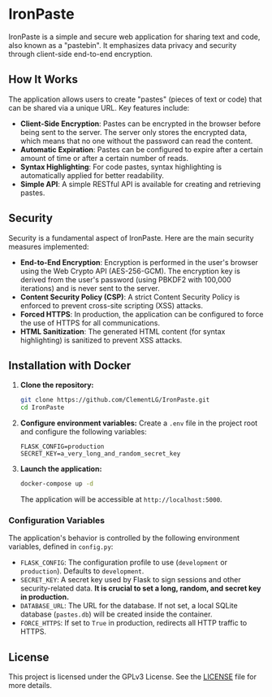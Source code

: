 # IronPaste

IronPaste is a simple and secure web application for sharing text and code, also known as a "pastebin". It emphasizes data privacy and security through client-side end-to-end encryption.

## How It Works

The application allows users to create "pastes" (pieces of text or code) that can be shared via a unique URL. Key features include:

*   **Client-Side Encryption**: Pastes can be encrypted in the browser before being sent to the server. The server only stores the encrypted data, which means that no one without the password can read the content.
*   **Automatic Expiration**: Pastes can be configured to expire after a certain amount of time or after a certain number of reads.
*   **Syntax Highlighting**: For code pastes, syntax highlighting is automatically applied for better readability.
*   **Simple API**: A simple RESTful API is available for creating and retrieving pastes.

## Security

Security is a fundamental aspect of IronPaste. Here are the main security measures implemented:

*   **End-to-End Encryption**: Encryption is performed in the user's browser using the Web Crypto API (AES-256-GCM). The encryption key is derived from the user's password (using PBKDF2 with 100,000 iterations) and is never sent to the server.
*   **Content Security Policy (CSP)**: A strict Content Security Policy is enforced to prevent cross-site scripting (XSS) attacks.
*   **Forced HTTPS**: In production, the application can be configured to force the use of HTTPS for all communications.
*   **HTML Sanitization**: The generated HTML content (for syntax highlighting) is sanitized to prevent XSS attacks.

## Installation with Docker

1.  **Clone the repository:**
    ```bash
    git clone https://github.com/ClementLG/IronPaste.git
    cd IronPaste
    ```

2.  **Configure environment variables:**
    Create a `.env` file in the project root and configure the following variables:
    ```
    FLASK_CONFIG=production
    SECRET_KEY=a_very_long_and_random_secret_key
    ```

3.  **Launch the application:**
    ```bash
    docker-compose up -d
    ```
    The application will be accessible at `http://localhost:5000`.

### Configuration Variables

The application's behavior is controlled by the following environment variables, defined in `config.py`:

*   `FLASK_CONFIG`: The configuration profile to use (`development` or `production`). Defaults to `development`.
*   `SECRET_KEY`: A secret key used by Flask to sign sessions and other security-related data. **It is crucial to set a long, random, and secret key in production.**
*   `DATABASE_URL`: The URL for the database. If not set, a local SQLite database (`pastes.db`) will be created inside the container.
*   `FORCE_HTTPS`: If set to `True` in production, redirects all HTTP traffic to HTTPS.

## License

This project is licensed under the GPLv3 License. See the [LICENSE](LICENSE) file for more details.
